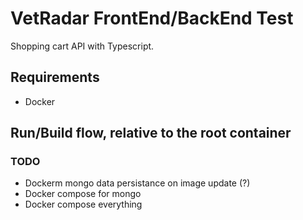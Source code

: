 # VetRadar FrontEnd/BackEnd Test
Shopping cart API with Typescript. 

## Requirements
- Docker

## Run/Build flow, relative to the root container


### TODO
- Dockerm mongo data persistance on image update (?)
- Docker compose for mongo
- Docker compose everything
